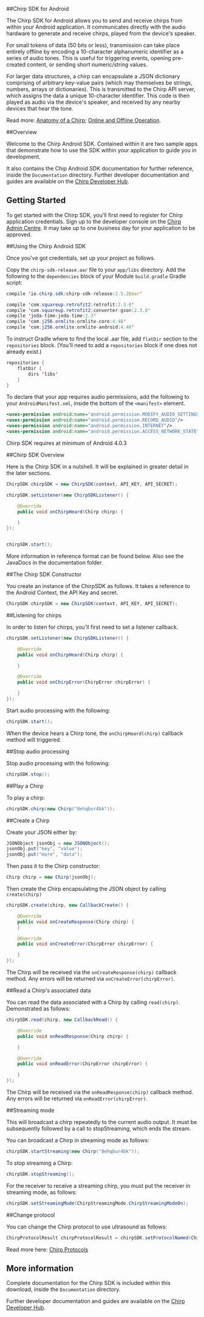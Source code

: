 ##Chirp SDK for Android

The Chirp SDK for Android allows you to send and receive chirps from within your Android application. It communicates directly with the audio hardware to generate and receive chirps, played from the device's speaker.

For small tokens of data (50 bits or less), transmission can take place entirely offline by encoding a 10-character alphanumeric identifier as a series of audio tones. This is useful for triggering events, opening pre-created content, or sending short numeric/string values.

For larger data structures, a chirp can encapsulate a JSON dictionary comprising of arbitrary key-value pairs (which may themselves be strings, numbers, arrays or dictionaries). This is transmitted to the Chirp API server, which assigns the data a unique 10-character identifier. This code is then played as audio via the device's speaker, and received by any nearby devices that hear the tone.

Read more: [Anatomy of a Chirp](http://developers.chirp.io/docs/chirps-shortcodes); [Online and Offline Operation](http://developers.chirp.io/docs/online-and-offline-operation).

##Overview

Welcome to the Chirp Android SDK. Contained within it are two sample apps that demonstrate how to use the SDK within your application to guide you in development. 

It also contains the Chip Android SDK documentation for further reference, inside the `Documentation` directory. Further developer documentation and guides are available on the [Chirp Developer Hub](https://developer.chirp.io).

## Getting Started

To get started with the Chirp SDK, you'll first need to register for Chirp application credentials. Sign up to the developer console on the [Chirp Admin Centre](https://admin.chirp.io/). It may take up to one business day for your application to be approved.

##Using the Chirp Android SDK

Once you've got credentials, set up your project as follows.

Copy the `chirp-sdk-release.aar` file to your `app/libs` directory. Add the following to the `dependencies` block of your Module `build.gradle` Gradle script:

``` java
compile 'io.chirp.sdk:chirp-sdk-release:2.5.2@aar'

compile 'com.squareup.retrofit2:retrofit:2.3.0'
compile 'com.squareup.retrofit2:converter-gson:2.3.0'
compile 'joda-time:joda-time:2.3'
compile 'com.j256.ormlite:ormlite-core:4.48'
compile 'com.j256.ormlite:ormlite-android:4.48'
```

To instruct Gradle where to find the local .aar file, add `flatDir` section to the `repositories` block. (You'll need to add a `repositories` block if one does not already exist.)

``` java
repositories {
    flatDir {
        dirs 'libs'
    }
}
```

To declare that your app requires audio permissions, add the following to your `AndroidManifest.xml`, inside the bottom of the `<manifest>` element.

``` xml
<uses-permission android:name="android.permission.MODIFY_AUDIO_SETTINGS"/>
<uses-permission android:name="android.permission.RECORD_AUDIO"/>
<uses-permission android:name="android.permission.INTERNET"/>
<uses-permission android:name="android.permission.ACCESS_NETWORK_STATE"/>
```

Chirp SDK requires at minimum of Android 4.0.3

##Chirp SDK Overview

Here is the Chirp SDK in a nutshell. It will be explained in greater detail in the later sections.

``` java
ChirpSDK chirpSDK = new ChirpSDK(context, API_KEY, API_SECRET);

chirpSDK.setListener(new ChirpSDKListener() {

    @Override
    public void onChirpHeard(Chirp chirp) {

    }
});


chirpSDK.start();
```

More information in reference format can be found below. Also see the JavaDocs in the documentation folder.

##The Chirp SDK Constructor

You create an instance of the ChirpSDK as follows. It takes a reference to the Android Context, the API Key and secret.

``` java
ChirpSDK chirpSDK = new ChirpSDK(context, API_KEY, API_SECRET);
```

##Listening for chirps

In order to listen for chirps, you'll first need to set a listener callback.

``` java
chirpSDK.setListener(new ChirpSDKListener() {

    @Override
    public void onChirpHeard(Chirp chirp) {

    }

    @Override
    public void onChirpError(ChirpError chirpError) {

    }
});
```
    
Start audio processing with the following:

``` java
chirpSDK.start();
```

When the device hears a Chirp tone, the `onChirpHeard(chirp)` callback method will triggered.

##Stop audio processing

Stop audio processing with the following:

``` java
chirpSDK.stop();
```

##Play a Chirp

To play a chirp:

``` java
chirpSDK.chirp(new Chirp("8ehqbur4bk"));
```

##Create a Chirp

Create your JSON either by:

``` java
JSONObject jsonObj = new JSONObject();
jsonObj.put("key", "value");
jsonObj.put("more", "data");
```

Then pass it to the Chirp constructor: 

``` java
Chirp chirp = new Chirp(jsonObj);
```

Then create the Chirp encapsulating the JSON object by calling `create(chirp)`

``` java
chirpSDK.create(chirp, new CallbackCreate() {

    @Override
    public void onCreateResponse(Chirp chirp) {
    }

    @Override
    public void onCreateError(ChirpError chirpError) {

    }
});
```

The Chirp will be received via the `onCreateResponse(chirp)` callback method. Any errors will be returned via `onCreateError(chirpError)`.


##Read a Chirp's associated data

You can read the data associated with a Chirp by calling `read(chirp)`. Demonstrated as follows:

``` java
chirpSDK.read(chirp, new CallbackRead() {

    @Override
    public void onReadResponse(Chirp chirp) {

    }

    @Override
    public void onReadError(ChirpError chirpError) {

    }
});
```

The Chirp will be received via the `onReadResponse(chirp)` callback method. Any errors will be returned via `onReadError(chirpError)`.


##Streaming mode

This will broadcast a chirp repeatedly to the current audio output. It must be subsequently followed by a call to stopStreaming, which ends the stream.

You can broadcast a Chirp in streaming mode as follows:

``` java
chirpSDK.startStreaming(new Chirp("8ehqbur4bk"));
```

To stop streaming a Chirp:

``` java
chirpSDK.stopStreaming();
```

For the receiver to receive a streaming chirp, you must put the receiver in streaming mode, as follows:

``` java
chirpSDK.setStreamingMode(ChirpStreamingMode.ChirpStreamingModeOn);
```

##Change protocol

You can change the Chirp protocol to use ultrasound as follows:

``` java
ChirpProtocolResult chirpProtocolResult = chirpSDK.setProtocolNamed(ChirpProtocolName.ChirpProtocolNameUltrasonic);
```

Read more here: [Chirp Protocols](http://developers.chirp.io/docs/chirp-protocols)

## More information

Complete documentation for the Chirp SDK is included within this download, inside the `Documentation` directory.

Further developer documentation and guides are available on the [Chirp Developer Hub](https://developer.chirp.io).

